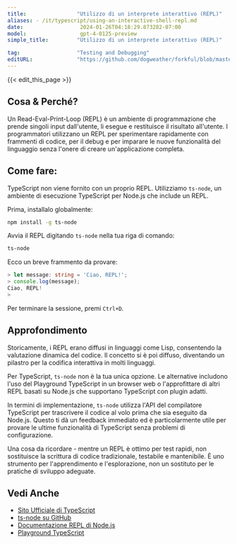```yaml
---
title:                "Utilizzo di un interprete interattivo (REPL)"
aliases: - /it/typescript/using-an-interactive-shell-repl.md
date:                  2024-01-26T04:18:29.873282-07:00
model:                 gpt-4-0125-preview
simple_title:         "Utilizzo di un interprete interattivo (REPL)"

tag:                  "Testing and Debugging"
editURL:              "https://github.com/dogweather/forkful/blob/master/content/it/typescript/using-an-interactive-shell-repl.md"
---
```


{{< edit_this_page >}}

## Cosa & Perché?
Un Read-Eval-Print-Loop (REPL) è un ambiente di programmazione che prende singoli input dall'utente, li esegue e restituisce il risultato all'utente. I programmatori utilizzano un REPL per sperimentare rapidamente con frammenti di codice, per il debug e per imparare le nuove funzionalità del linguaggio senza l'onere di creare un'applicazione completa.

## Come fare:
TypeScript non viene fornito con un proprio REPL. Utilizziamo `ts-node`, un ambiente di esecuzione TypeScript per Node.js che include un REPL.

Prima, installalo globalmente:
```bash
npm install -g ts-node
```

Avvia il REPL digitando `ts-node` nella tua riga di comando:
```bash
ts-node
```

Ecco un breve frammento da provare:
```TypeScript
> let message: string = 'Ciao, REPL!';
> console.log(message);
Ciao, REPL!
>
```
Per terminare la sessione, premi `Ctrl+D`.

## Approfondimento
Storicamente, i REPL erano diffusi in linguaggi come Lisp, consentendo la valutazione dinamica del codice. Il concetto si è poi diffuso, diventando un pilastro per la codifica interattiva in molti linguaggi.

Per TypeScript, `ts-node` non è la tua unica opzione. Le alternative includono l'uso del Playground TypeScript in un browser web o l'approfittare di altri REPL basati su Node.js che supportano TypeScript con plugin adatti.

In termini di implementazione, `ts-node` utilizza l'API del compilatore TypeScript per trascrivere il codice al volo prima che sia eseguito da Node.js. Questo ti dà un feedback immediato ed è particolarmente utile per provare le ultime funzionalità di TypeScript senza problemi di configurazione.

Una cosa da ricordare - mentre un REPL è ottimo per test rapidi, non sostituisce la scrittura di codice tradizionale, testabile e mantenibile. È uno strumento per l'apprendimento e l'esplorazione, non un sostituto per le pratiche di sviluppo adeguate.

## Vedi Anche
- [Sito Ufficiale di TypeScript](https://www.typescriptlang.org/)
- [ts-node su GitHub](https://github.com/TypeStrong/ts-node)
- [Documentazione REPL di Node.js](https://nodejs.org/api/repl.html)
- [Playground TypeScript](https://www.typescriptlang.org/play)
